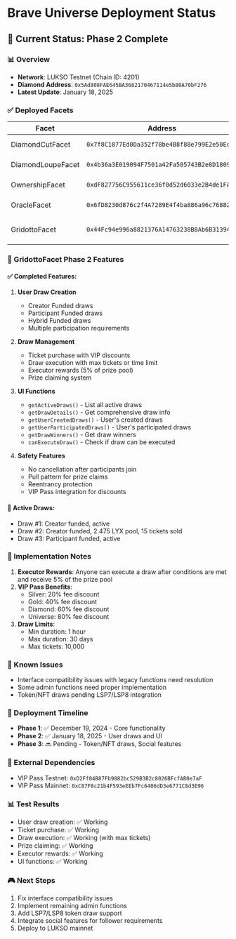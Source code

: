 # Brave Universe Deployment Status

## 🚀 Current Status: Phase 2 Complete

### 📊 Overview
- **Network**: LUKSO Testnet (Chain ID: 4201)
- **Diamond Address**: `0x5Ad808FAE645BA3682170467114e5b80A70bF276`
- **Latest Update**: January 18, 2025

### ✅ Deployed Facets

| Facet | Address | Status | Version |
|-------|---------|--------|---------|
| DiamondCutFacet | `0x7f8C1877Ed0Da352f78be4B8f88e799E2e50Ecc6` | ✅ Active | v1 |
| DiamondLoupeFacet | `0x4b36a3E019094F7501a42Fa505743B2e8D18094B` | ✅ Active | v1 |
| OwnershipFacet | `0xdF827756C955611ce36f0d52d6033e2B4de1FA1e` | ✅ Active | v1 |
| OracleFacet | `0x6fD8230d876c2f4A7289E4f4ba886a96c7688226` | ✅ Active | v1 |
| GridottoFacet | `0x44Fc94e996a8821376A14763238B8Ab6B3139492` | ✅ Active | v2 (Phase 2) |

### 🎯 GridottoFacet Phase 2 Features

#### ✅ Completed Features:
1. **User Draw Creation**
   - Creator Funded draws
   - Participant Funded draws
   - Hybrid Funded draws
   - Multiple participation requirements

2. **Draw Management**
   - Ticket purchase with VIP discounts
   - Draw execution with max tickets or time limit
   - Executor rewards (5% of prize pool)
   - Prize claiming system

3. **UI Functions**
   - `getActiveDraws()` - List all active draws
   - `getDrawDetails()` - Get comprehensive draw info
   - `getUserCreatedDraws()` - User's created draws
   - `getUserParticipatedDraws()` - User's participated draws
   - `getDrawWinners()` - Get draw winners
   - `canExecuteDraw()` - Check if draw can be executed

4. **Safety Features**
   - No cancellation after participants join
   - Pull pattern for prize claims
   - Reentrancy protection
   - VIP Pass integration for discounts

#### 🔄 Active Draws:
- Draw #1: Creator funded, active
- Draw #2: Creator funded, 2.475 LYX pool, 15 tickets sold
- Draw #3: Participant funded, active

### 📝 Implementation Notes

1. **Executor Rewards**: Anyone can execute a draw after conditions are met and receive 5% of the prize pool
2. **VIP Pass Benefits**: 
   - Silver: 20% fee discount
   - Gold: 40% fee discount
   - Diamond: 60% fee discount
   - Universe: 80% fee discount
3. **Draw Limits**:
   - Min duration: 1 hour
   - Max duration: 30 days
   - Max tickets: 10,000

### 🚧 Known Issues
- Interface compatibility issues with legacy functions need resolution
- Some admin functions need proper implementation
- Token/NFT draws pending LSP7/LSP8 integration

### 📅 Deployment Timeline
- **Phase 1**: ✅ December 19, 2024 - Core functionality
- **Phase 2**: ✅ January 18, 2025 - User draws and UI
- **Phase 3**: 🔜 Pending - Token/NFT draws, Social features

### 🔗 External Dependencies
- VIP Pass Testnet: `0xD2Ff04B87Fb9882bc529B3B2c8026BFcfAB0e7aF`
- VIP Pass Mainnet: `0xC87F8c21b4F593eEEb7Fc6406dD3e6771C8d3E96`

### 📊 Test Results
- User draw creation: ✅ Working
- Ticket purchase: ✅ Working  
- Draw execution: ✅ Working (with max tickets)
- Prize claiming: ✅ Working
- Executor rewards: ✅ Working
- UI functions: ✅ Working

### 🎮 Next Steps
1. Fix interface compatibility issues
2. Implement remaining admin functions
3. Add LSP7/LSP8 token draw support
4. Integrate social features for follower requirements
5. Deploy to LUKSO mainnet